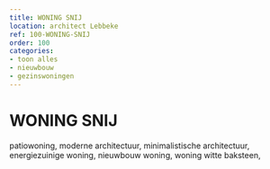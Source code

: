 ```yaml
---
title: WONING SNIJ
location: architect Lebbeke
ref: 100-WONING-SNIJ
order: 100
categories:
- toon alles
- nieuwbouw
- gezinswoningen
---
```

# WONING SNIJ

patiowoning, moderne architectuur, minimalistische architectuur,
energiezuinige woning, nieuwbouw woning, woning witte baksteen, 
